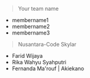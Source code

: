 > Your team name
- membername1
- membername2
- membername3

> Nusantara-Code Skylar
- Farid Wijaya
- Rika Wahyu Syahputri
- Fernanda Ma'rouf | Akiekano

> 
